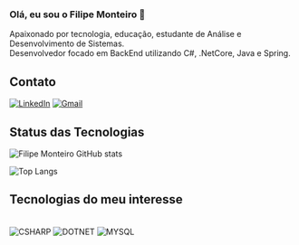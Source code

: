 ### Olá, eu sou o Filipe Monteiro 👋
Apaixonado por tecnologia, educação, estudante de Análise e Desenvolvimento de Sistemas.
<br/>
Desenvolvedor focado em BackEnd utilizando C#, .NetCore, Java e Spring.

## Contato
[![LinkedIn](https://img.shields.io/badge/LinkedIn-0077B5?style=for-the-badge&logo=linkedin&logoColor=white)](https://www.linkedin.com/in/filipe-monteiro-lourenco/)
[![Gmail](	https://img.shields.io/badge/Gmail-D14836?style=for-the-badge&logo=gmail&logoColor=white)](mailto:filipemonteiro73@gmail.com)

## Status das Tecnologias
![Filipe Monteiro GitHub stats](http://github-profile-summary-cards.vercel.app/api/cards/stats?username=Filipemont&theme=dracula)


![Top Langs](https://github-readme-stats.vercel.app/api/top-langs/?username=Filipemont&layout=compact&theme=dracula)

## Tecnologias do meu interesse
<div style = "display: inline_block"><br/>
<img align="center" alt="CSHARP" src ="https://img.shields.io/badge/C%23-239120?style=for-the-badge&logo=c-sharp&logoColor=white" />
<img align="center" alt="DOTNET" src ="https://img.shields.io/badge/.NET-5C2D91?style=for-the-badge&logo=.net&logoColor=white" />
<img align="center" alt="MYSQL" src ="https://img.shields.io/badge/MySQL-00000F?style=for-the-badge&logo=mysql&logoColor=white" />

</div><br/>
